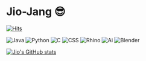 # Jio-Jang 😎

[![Hits](https://hits.seeyoufarm.com/api/count/incr/badge.svg?url=https%3A%2F%2Fgithub.com%2Fjjgit20%2FJio-Jang&count_bg=%2357B9FF&title_bg=%235B6672&icon=&icon_color=%23E7E7E7&title=hits&edge_flat=false)](https://hits.seeyoufarm.com)

![Java](https://img.shields.io/badge/Java-007396.svg?&style=for-the-badge&logo=Java&logoColor=white)
![Python](https://img.shields.io/badge/Python-3776AB.svg?&style=for-the-badge&logo=Python&logoColor=white)
![C](https://img.shields.io/badge/C-A8B9CC.svg?&style=for-the-badge&logo=C&logoColor=white)
![CSS](https://img.shields.io/badge/css3-1572B6.svg?&style=for-the-badge&logo=css3&logoColor=white)
![Rhino](https://img.shields.io/badge/rhinoceros-801010.svg?&style=for-the-badge&logo=rhinoceros&logoColor=white)
![Ai](https://img.shields.io/badge/adobeillustrator-FF9A00.svg?&style=for-the-badge&logo=adobeillustrator&logoColor=white)
![Blender](https://img.shields.io/badge/Blender-F5792A.svg?&style=for-the-badge&logo=Blender&logoColor=white)


[![Jio's GitHub stats](https://github.com/jjgit20.vercel.app/api?username=jio-jang)]([https://github.com/anuraghazra/github-readme-stats](https://github.com/jjgit20)https://github.com/jjgit20)
